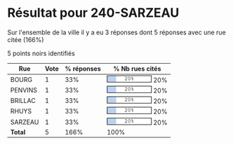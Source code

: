 # Résultat pour 240-SARZEAU

Sur l'ensemble de la ville il y a eu 3 réponses dont 5 réponses avec une rue citée (166%)

5 points noirs identifiés

| Rue | Vote | % réponses | % Nb rues cités|
|-----|------|------------|----------------|
| BOURG | 1 | 33% | <img src="../../img/bar_20.gif" />&nbsp;20%|
| PENVINS | 1 | 33% | <img src="../../img/bar_20.gif" />&nbsp;20%|
| BRILLAC | 1 | 33% | <img src="../../img/bar_20.gif" />&nbsp;20%|
| RHUYS | 1 | 33% | <img src="../../img/bar_20.gif" />&nbsp;20%|
| SARZEAU | 1 | 33% | <img src="../../img/bar_20.gif" />&nbsp;20%|
| **Total** | 5 | 166% | 100%|
